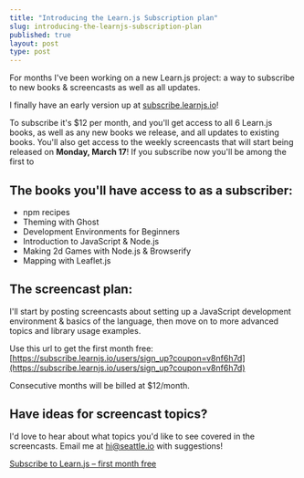 ```yaml
---
title: "Introducing the Learn.js Subscription plan"
slug: introducing-the-learnjs-subscription-plan
published: true
layout: post
type: post
---
```


For months I've been working on a new Learn.js project: a way to subscribe to new books & screencasts as well as all updates.

I finally have an early version up at [subscribe.learnjs.io](https://subscribe.learnjs.io/users/sign_up?coupon=v8nf6h7d)!

To subscribe it's $12 per month, and you'll get access to all 6 Learn.js books, as well as any new books we release, and all updates to existing books. You'll also get access to the weekly screencasts that will start being released on <b>Monday, March 17</b>! If you subscribe now you'll be among the first to 

## The books you'll have access to as a subscriber:
- npm recipes
- Theming with Ghost
- Development Environments for Beginners
- Introduction to JavaScript & Node.js
- Making 2d Games with Node.js & Browserify
- Mapping with Leaflet.js

## The screencast plan:
I'll start by posting screencasts about setting up a JavaScript development environment & basics of the language, then move on to more advanced topics and library usage examples.

Use this url to get the first month free: [https://subscribe.learnjs.io/users/sign_up?coupon=v8nf6h7d](https://subscribe.learnjs.io/users/sign_up?coupon=v8nf6h7d)

Consecutive months will be billed at $12/month.

## Have ideas for screencast topics?
I'd love to hear about what topics you'd like to see covered in the screencasts. Email me at hi@seattle.io with suggestions!

<a href="https://subscribe.learnjs.io/users/sign_up?coupon=v8nf6h7d" target="_self" class="button buy">Subscribe to Learn.js – first month free</a>

